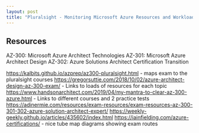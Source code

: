 ```yaml
---
layout: post
title: "Pluralsight - Monitoring Microsoft Azure Resources and Workloads"
---
```


## Resources

AZ-300: Microsoft Azure Architect Technologies
AZ-301: Microsoft Azure Architect Design
AZ-302: Azure Solutions Architect Certification Transition

https://kalbits.github.io/azprep/az300-pluralsight.html - maps exam to the pluralsight courses
https://gregorsuttie.com/2018/10/02/azure-architect-design-az-300-exam/ - Links to loads of resources for each topic
https://www.handsonarchitect.com/2019/04/my-mantra-to-clear-az-300-azure.html - Links to different courses and 2 practice tests
https://adinermie.com/resources/exam-resources/exam-resources-az-300-301-302-azure-solution-architect-expert/
https://weekly-geekly.github.io/articles/435602/index.html
https://iainfielding.com/azure-certifications/ - nice tube map diagrams showing exam routes
